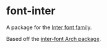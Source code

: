 # font-inter

A package for the [Inter font family](https://rsms.me/inter/).

Based off the [inter-font Arch package](https://github.com/archlinux/svntogit-community/tree/packages/inter-font/trunk).
